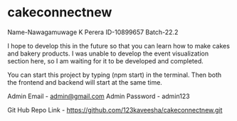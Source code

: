 # cakeconnectnew
Name-Nawagamuwage K Perera
ID-10899657
Batch-22.2


I hope to develop this in the future so that you can learn how to make cakes and bakery products.
I was unable to develop the event visualization section here, so I am waiting for it to be developed and completed.

You can start this project by typing (npm start) in the terminal.
Then both the frontend and backend will start at the same time.

Admin Email - admin@gmail.com
Admin Password - admin123

Git Hub Repo Link - https://github.com/123kaveesha/cakeconnectnew.git
